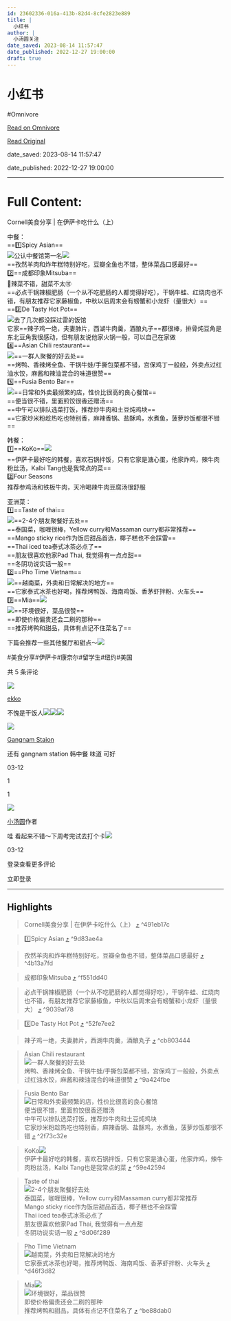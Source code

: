 ```yaml
---
id: 23602336-016a-413b-82d4-8cfe2823e889
title: |
  小红书
author: |
  小汤圆关注
date_saved: 2023-08-14 11:57:47
date_published: 2022-12-27 19:00:00
draft: true
---
```


# 小红书
#Omnivore

[Read on Omnivore](https://omnivore.app/me/http-xhslink-com-d-gl-kpt-189f4c46106)

[Read Original](http://xhslink.com/dGLKpt)

date_saved: 2023-08-14 11:57:47

date_published: 2022-12-27 19:00:00

--- 

# Full Content: 

Cornell美食分享 | 在伊萨卡吃什么（上）

中餐：  
==1️⃣Spicy Asian==  
![](https://proxy-prod.omnivore-image-cache.app/0x0,syaPP_WGcJ7TXZoyyW-EpGWvZBqvMVG8-1p0__oB4Yag/https://picasso-static.xiaohongshu.com/fe-platform/b98fbe9d7371faf3ff43342f166297cf6446531d.png)公认中餐馆第一名![](https://proxy-prod.omnivore-image-cache.app/0x0,sb9CK3OiEIY6g2rFLBGg_3YToxT9FRZWrqN7gPHvGDPI/https://picasso-static.xiaohongshu.com/fe-platform/1b81c5ec3f7006f6b8baf7c006773f5f9d1ab6d7.png)  
==孜然羊肉和炸年糕特别好吃，豆瓣全鱼也不错，整体菜品口感最好==  
2️⃣==成都印象Mitsuba==  
🌟辣菜不错，甜菜不太🉑  
==必点干锅辣椒肥肠（一个从不吃肥肠的人都觉得好吃），干锅牛蛙、红烧肉也不错，有朋友推荐它家藤椒鱼，中秋以后周末会有螃蟹和小龙虾（量很大）==  
==3️⃣De Tasty Hot Pot==  
![](https://proxy-prod.omnivore-image-cache.app/0x0,syaPP_WGcJ7TXZoyyW-EpGWvZBqvMVG8-1p0__oB4Yag/https://picasso-static.xiaohongshu.com/fe-platform/b98fbe9d7371faf3ff43342f166297cf6446531d.png)去了几次都没踩过雷的饭馆  
它家==辣子鸡一绝，夫妻肺片，西湖牛肉羹，酒酿丸子==都很棒，排骨炖豆角是东北豆角我很感动，但有朋友说他家火锅一般，可以自己在家做  
4️⃣==Asian Chili restaurant==  
![](https://proxy-prod.omnivore-image-cache.app/0x0,syaPP_WGcJ7TXZoyyW-EpGWvZBqvMVG8-1p0__oB4Yag/https://picasso-static.xiaohongshu.com/fe-platform/b98fbe9d7371faf3ff43342f166297cf6446531d.png)==一群人聚餐的好去处==  
==烤鸭、香辣烤全鱼、干锅牛蛙/手撕包菜都不错，宫保鸡丁一般般，外卖点过红油水饺，麻酱和辣油混合的味道很赞==  
5️⃣==Fusia Bento Bar==  
![](https://proxy-prod.omnivore-image-cache.app/0x0,syaPP_WGcJ7TXZoyyW-EpGWvZBqvMVG8-1p0__oB4Yag/https://picasso-static.xiaohongshu.com/fe-platform/b98fbe9d7371faf3ff43342f166297cf6446531d.png)==日常和外卖最频繁的店，性价比很高的良心餐馆==  
==便当很不错，里面煎饺很香还赠汤==  
==中午可以排队选菜打饭，推荐炒牛肉和土豆炖鸡块==  
==它家炒米粉趁热吃也特别香，麻辣香锅、盐酥鸡，水煮鱼，菠萝炒饭都很不错==

韩餐：  
1️⃣==KoKo==![](https://proxy-prod.omnivore-image-cache.app/0x0,sb9CK3OiEIY6g2rFLBGg_3YToxT9FRZWrqN7gPHvGDPI/https://picasso-static.xiaohongshu.com/fe-platform/1b81c5ec3f7006f6b8baf7c006773f5f9d1ab6d7.png)  
==伊萨卡最好吃的韩餐，喜欢石锅拌饭，只有它家是溏心蛋，他家炸鸡，辣牛肉粉丝汤，Kalbi Tang也是我常点的菜==  
2️⃣Four Seasons  
推荐参鸡汤和铁板牛肉，天冷喝辣牛肉豆腐汤很舒服

亚洲菜：  
1️⃣==Taste of thai==  
![](https://proxy-prod.omnivore-image-cache.app/0x0,syaPP_WGcJ7TXZoyyW-EpGWvZBqvMVG8-1p0__oB4Yag/https://picasso-static.xiaohongshu.com/fe-platform/b98fbe9d7371faf3ff43342f166297cf6446531d.png)==2-4个朋友聚餐好去处==  
==泰国菜，咖喱很棒，Yellow curry和Massaman curry都非常推荐==  
==Mango sticky rice作为饭后甜品首选，椰子糕也不会踩雷==  
==Thai iced tea泰式冰茶必点了==  
==朋友很喜欢他家Pad Thai, 我觉得有一点点甜==  
==冬阴功说实话一般==  
2️⃣==Pho Time Vietnam==  
![](https://proxy-prod.omnivore-image-cache.app/0x0,syaPP_WGcJ7TXZoyyW-EpGWvZBqvMVG8-1p0__oB4Yag/https://picasso-static.xiaohongshu.com/fe-platform/b98fbe9d7371faf3ff43342f166297cf6446531d.png)==越南菜，外卖和日常解决的地方==  
==它家泰式冰茶也好喝，推荐烤鸭饭、海南鸡饭、香茅虾拌粉、火车头==  
3️⃣==Mia==![](https://proxy-prod.omnivore-image-cache.app/0x0,sb9CK3OiEIY6g2rFLBGg_3YToxT9FRZWrqN7gPHvGDPI/https://picasso-static.xiaohongshu.com/fe-platform/1b81c5ec3f7006f6b8baf7c006773f5f9d1ab6d7.png)  
![](https://proxy-prod.omnivore-image-cache.app/0x0,syaPP_WGcJ7TXZoyyW-EpGWvZBqvMVG8-1p0__oB4Yag/https://picasso-static.xiaohongshu.com/fe-platform/b98fbe9d7371faf3ff43342f166297cf6446531d.png)==环境很好，菜品很赞==  
==即使价格偏贵还会二刷的那种==  
==推荐烤鸭和甜品，具体有点记不住菜名了==

下篇会推荐一些其他餐厅和甜点～![](https://proxy-prod.omnivore-image-cache.app/0x0,sd8qNg0YNtVdQnvbqmkO-e41eyxlqDLW8J1VC8ETycHg/https://picasso-static.xiaohongshu.com/fe-platform/aed28089f6578522cd490f636955efe6dd27da38.png)

#美食分享#伊萨卡#康奈尔#留学生#纽约#美国

共 5 条评论

[![](https://proxy-prod.omnivore-image-cache.app/0x0,sJIYOVDZ38NSQzYIsKtnyJxFRF73Mg-I_DAo1hD2BA6o/https://sns-avatar-qc.xhscdn.com/avatar/5fafcbe7551ff800011198e0.jpg?imageView2/2/w/120/format/jpg|imageMogr2/strip)](http://xhslink.com/user/profile/5fafcb8900000000010015e6)

[ekko](http://xhslink.com/user/profile/5fafcb8900000000010015e6)

不愧是干饭人![](https://proxy-prod.omnivore-image-cache.app/0x0,sOfEJC9Oe2C-ibBsTXoP8hIEflwclruD5g8_alxw5Dfs/https://picasso-static.xiaohongshu.com/fe-platform/219fe9d7e40b14dd7a6712203143bb1f9972bc5c.png)![](https://proxy-prod.omnivore-image-cache.app/0x0,sOfEJC9Oe2C-ibBsTXoP8hIEflwclruD5g8_alxw5Dfs/https://picasso-static.xiaohongshu.com/fe-platform/219fe9d7e40b14dd7a6712203143bb1f9972bc5c.png)![](https://proxy-prod.omnivore-image-cache.app/0x0,sOfEJC9Oe2C-ibBsTXoP8hIEflwclruD5g8_alxw5Dfs/https://picasso-static.xiaohongshu.com/fe-platform/219fe9d7e40b14dd7a6712203143bb1f9972bc5c.png)

[![](https://proxy-prod.omnivore-image-cache.app/0x0,sbEWqqk0mUfTev64T_K-hdezTdnbbIqWeg7HcupSc9GQ/https://sns-avatar-qc.xhscdn.com/avatar/640945e700000000290179f3.jpg?imageView2/2/w/120/format/jpg|imageMogr2/strip)](http://xhslink.com/user/profile/640945e700000000290179f3)

[Gangnam Staion](http://xhslink.com/user/profile/640945e700000000290179f3)

还有 gangnam station 韩中餐 味道 可好

03-12

1

1

[![](https://proxy-prod.omnivore-image-cache.app/0x0,sBDF45CKEHTKCdY3SwDkJ883yOr2n9_CrzHR5vTrOH38/https://sns-avatar-qc.xhscdn.com/avatar/62976b22072f657c8bef6a5f.jpg?imageView2/2/w/120/format/jpg|imageMogr2/strip)](http://xhslink.com/user/profile/5f9412d10000000001007726)

[小汤圆](http://xhslink.com/user/profile/5f9412d10000000001007726)作者

哇 看起来不错～下周考完试去打个卡![](https://proxy-prod.omnivore-image-cache.app/0x0,sb9CK3OiEIY6g2rFLBGg_3YToxT9FRZWrqN7gPHvGDPI/https://picasso-static.xiaohongshu.com/fe-platform/1b81c5ec3f7006f6b8baf7c006773f5f9d1ab6d7.png)

03-12

登录查看更多评论

立即登录

---

## Highlights

> Cornell美食分享 | 在伊萨卡吃什么（上） [⤴️](https://omnivore.app/me/http-xhslink-com-d-gl-kpt-189f4c46106#491eb17c-42c6-4d04-9137-565f4cd484e3)  ^491eb17c

> 1️⃣Spicy Asian [⤴️](https://omnivore.app/me/http-xhslink-com-d-gl-kpt-189f4c46106#9d83ae4a-944d-46e5-84d5-e8e60cfdb1f8)  ^9d83ae4a

> 孜然羊肉和炸年糕特别好吃，豆瓣全鱼也不错，整体菜品口感最好 [⤴️](https://omnivore.app/me/http-xhslink-com-d-gl-kpt-189f4c46106#4b13a7fd-9dae-4745-84b6-ffb8ca152fe0)  ^4b13a7fd

> 成都印象Mitsuba [⤴️](https://omnivore.app/me/http-xhslink-com-d-gl-kpt-189f4c46106#f551dd40-09ba-4c36-9241-37c4993f7d87)  ^f551dd40

> 必点干锅辣椒肥肠（一个从不吃肥肠的人都觉得好吃），干锅牛蛙、红烧肉也不错，有朋友推荐它家藤椒鱼，中秋以后周末会有螃蟹和小龙虾（量很大） [⤴️](https://omnivore.app/me/http-xhslink-com-d-gl-kpt-189f4c46106#9039af78-f426-4c0e-90e3-76e9c38fd196)  ^9039af78

> 3️⃣De Tasty Hot Pot [⤴️](https://omnivore.app/me/http-xhslink-com-d-gl-kpt-189f4c46106#52fe7ee2-269e-4f86-be6d-59af3d417186)  ^52fe7ee2

> 辣子鸡一绝，夫妻肺片，西湖牛肉羹，酒酿丸子 [⤴️](https://omnivore.app/me/http-xhslink-com-d-gl-kpt-189f4c46106#cb803444-3afa-4fbb-af10-8abd0f2715f2)  ^cb803444

> Asian Chili restaurant  
> ![](https://proxy-prod.omnivore-image-cache.app/0x0,syaPP_WGcJ7TXZoyyW-EpGWvZBqvMVG8-1p0__oB4Yag/https://picasso-static.xiaohongshu.com/fe-platform/b98fbe9d7371faf3ff43342f166297cf6446531d.png)一群人聚餐的好去处  
> 烤鸭、香辣烤全鱼、干锅牛蛙/手撕包菜都不错，宫保鸡丁一般般，外卖点过红油水饺，麻酱和辣油混合的味道很赞 [⤴️](https://omnivore.app/me/http-xhslink-com-d-gl-kpt-189f4c46106#9a424fbe-f835-4a03-aebb-0cdb5879f578)  ^9a424fbe

> Fusia Bento Bar  
> ![](https://proxy-prod.omnivore-image-cache.app/0x0,syaPP_WGcJ7TXZoyyW-EpGWvZBqvMVG8-1p0__oB4Yag/https://picasso-static.xiaohongshu.com/fe-platform/b98fbe9d7371faf3ff43342f166297cf6446531d.png)日常和外卖最频繁的店，性价比很高的良心餐馆  
> 便当很不错，里面煎饺很香还赠汤  
> 中午可以排队选菜打饭，推荐炒牛肉和土豆炖鸡块  
> 它家炒米粉趁热吃也特别香，麻辣香锅、盐酥鸡，水煮鱼，菠萝炒饭都很不错 [⤴️](https://omnivore.app/me/http-xhslink-com-d-gl-kpt-189f4c46106#2f73c32e-0b7d-4758-ab46-37fb17615927)  ^2f73c32e

> KoKo![](https://proxy-prod.omnivore-image-cache.app/0x0,sb9CK3OiEIY6g2rFLBGg_3YToxT9FRZWrqN7gPHvGDPI/https://picasso-static.xiaohongshu.com/fe-platform/1b81c5ec3f7006f6b8baf7c006773f5f9d1ab6d7.png)  
> 伊萨卡最好吃的韩餐，喜欢石锅拌饭，只有它家是溏心蛋，他家炸鸡，辣牛肉粉丝汤，Kalbi Tang也是我常点的菜 [⤴️](https://omnivore.app/me/http-xhslink-com-d-gl-kpt-189f4c46106#59e42594-58cb-4a10-b001-2ed74d3537d7)  ^59e42594

> Taste of thai  
> ![](https://proxy-prod.omnivore-image-cache.app/0x0,syaPP_WGcJ7TXZoyyW-EpGWvZBqvMVG8-1p0__oB4Yag/https://picasso-static.xiaohongshu.com/fe-platform/b98fbe9d7371faf3ff43342f166297cf6446531d.png)2-4个朋友聚餐好去处  
> 泰国菜，咖喱很棒，Yellow curry和Massaman curry都非常推荐  
> Mango sticky rice作为饭后甜品首选，椰子糕也不会踩雷  
> Thai iced tea泰式冰茶必点了  
> 朋友很喜欢他家Pad Thai, 我觉得有一点点甜  
> 冬阴功说实话一般 [⤴️](https://omnivore.app/me/http-xhslink-com-d-gl-kpt-189f4c46106#8d06f289-bdca-42c6-a254-b9b4089b954d)  ^8d06f289

> Pho Time Vietnam  
> ![](https://proxy-prod.omnivore-image-cache.app/0x0,syaPP_WGcJ7TXZoyyW-EpGWvZBqvMVG8-1p0__oB4Yag/https://picasso-static.xiaohongshu.com/fe-platform/b98fbe9d7371faf3ff43342f166297cf6446531d.png)越南菜，外卖和日常解决的地方  
> 它家泰式冰茶也好喝，推荐烤鸭饭、海南鸡饭、香茅虾拌粉、火车头 [⤴️](https://omnivore.app/me/http-xhslink-com-d-gl-kpt-189f4c46106#d46f3d82-598c-46b9-b316-96ba4b995aae)  ^d46f3d82

> Mia![](https://proxy-prod.omnivore-image-cache.app/0x0,sb9CK3OiEIY6g2rFLBGg_3YToxT9FRZWrqN7gPHvGDPI/https://picasso-static.xiaohongshu.com/fe-platform/1b81c5ec3f7006f6b8baf7c006773f5f9d1ab6d7.png)  
> ![](https://proxy-prod.omnivore-image-cache.app/0x0,syaPP_WGcJ7TXZoyyW-EpGWvZBqvMVG8-1p0__oB4Yag/https://picasso-static.xiaohongshu.com/fe-platform/b98fbe9d7371faf3ff43342f166297cf6446531d.png)环境很好，菜品很赞  
> 即使价格偏贵还会二刷的那种  
> 推荐烤鸭和甜品，具体有点记不住菜名了 [⤴️](https://omnivore.app/me/http-xhslink-com-d-gl-kpt-189f4c46106#be88dab0-d827-46d8-8163-b3b7836d6cb6)  ^be88dab0

